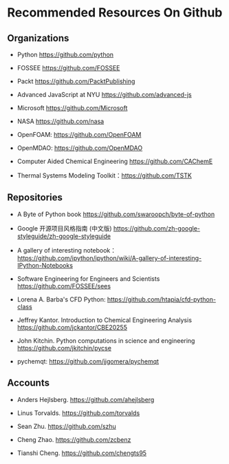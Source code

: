 # Recommended Resources On Github

## Organizations

* Python https://github.com/python

* FOSSEE https://github.com/FOSSEE

* Packt https://github.com/PacktPublishing

* Advanced JavaScript at NYU https://github.com/advanced-js

* Microsoft https://github.com/Microsoft

* NASA https://github.com/nasa

* OpenFOAM: https://github.com/OpenFOAM

* OpenMDAO:  https://github.com/OpenMDAO

* Computer Aided Chemical Engineering https://github.com/CAChemE

* Thermal Systems Modeling Toolkit：https://github.com/TSTK

## Repositories

* A Byte of Python book https://github.com/swaroopch/byte-of-python

* Google 开源项目风格指南 (中文版) https://github.com/zh-google-styleguide/zh-google-styleguide

* A gallery of interesting notebook：https://github.com/ipython/ipython/wiki/A-gallery-of-interesting-IPython-Notebooks

* Software Engineering for Engineers and Scientists  https://github.com/FOSSEE/sees

* Lorena A. Barba's CFD Python: https://github.com/htapia/cfd-python-class

* Jeffrey Kantor. Introduction to Chemical Engineering Analysis https://github.com/jckantor/CBE20255

* John Kitchin. Python computations in science and engineering  https://github.com/jkitchin/pycse

* pychemqt: https://github.com/jjgomera/pychemqt

## Accounts

* Anders Hejlsberg. https://github.com/ahejlsberg

* Linus Torvalds. https://github.com/torvalds

* Sean Zhu. https://github.com/szhu

* Cheng Zhao. https://github.com/zcbenz

* Tianshi Cheng. https://github.com/chengts95




